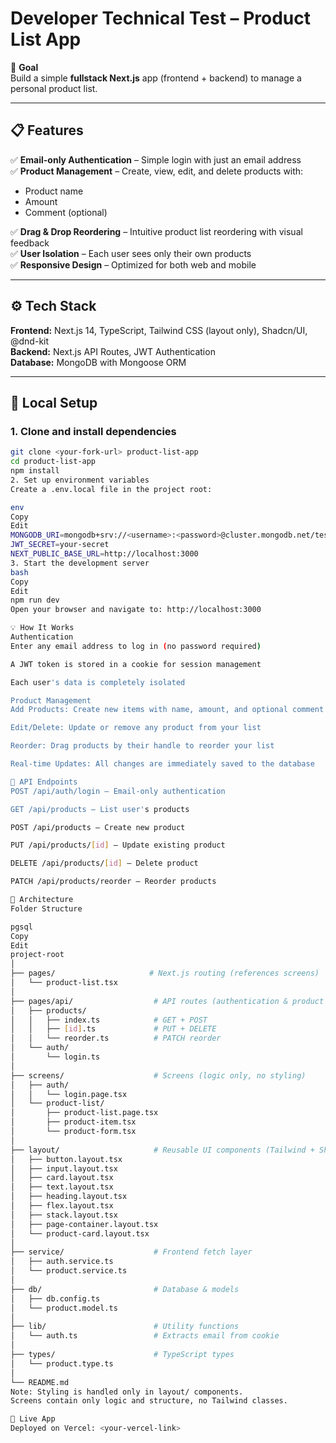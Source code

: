 # Developer Technical Test – Product List App

🧩 **Goal**  
Build a simple **fullstack Next.js** app (frontend + backend) to manage a personal product list.

---

## 📋 Features

✅ **Email-only Authentication** – Simple login with just an email address  
✅ **Product Management** – Create, view, edit, and delete products with:  
- Product name  
- Amount  
- Comment (optional)  

✅ **Drag & Drop Reordering** – Intuitive product list reordering with visual feedback  
✅ **User Isolation** – Each user sees only their own products  
✅ **Responsive Design** – Optimized for both web and mobile  

---

## ⚙️ Tech Stack

**Frontend:** Next.js 14, TypeScript, Tailwind CSS (layout only), Shadcn/UI, @dnd-kit  
**Backend:** Next.js API Routes, JWT Authentication  
**Database:** MongoDB with Mongoose ORM  

---

## 🚀 Local Setup

### 1. Clone and install dependencies
```bash
git clone <your-fork-url> product-list-app
cd product-list-app
npm install
2. Set up environment variables
Create a .env.local file in the project root:

env
Copy
Edit
MONGODB_URI=mongodb+srv://<username>:<password>@cluster.mongodb.net/test
JWT_SECRET=your-secret
NEXT_PUBLIC_BASE_URL=http://localhost:3000
3. Start the development server
bash
Copy
Edit
npm run dev
Open your browser and navigate to: http://localhost:3000

💡 How It Works
Authentication
Enter any email address to log in (no password required)

A JWT token is stored in a cookie for session management

Each user's data is completely isolated

Product Management
Add Products: Create new items with name, amount, and optional comment

Edit/Delete: Update or remove any product from your list

Reorder: Drag products by their handle to reorder your list

Real-time Updates: All changes are immediately saved to the database

🔗 API Endpoints
POST /api/auth/login – Email-only authentication

GET /api/products – List user's products

POST /api/products – Create new product

PUT /api/products/[id] – Update existing product

DELETE /api/products/[id] – Delete product

PATCH /api/products/reorder – Reorder products

📁 Architecture
Folder Structure

pgsql
Copy
Edit
project-root
│
├── pages/                     # Next.js routing (references screens)
│   └── product-list.tsx
│
├── pages/api/                  # API routes (authentication & product CRUD)
│   ├── products/
│   │   ├── index.ts            # GET + POST
│   │   ├── [id].ts             # PUT + DELETE
│   │   └── reorder.ts          # PATCH reorder
│   └── auth/
│       └── login.ts
│
├── screens/                    # Screens (logic only, no styling)
│   ├── auth/
│   │   └── login.page.tsx
│   └── product-list/
│       ├── product-list.page.tsx
│       ├── product-item.tsx
│       └── product-form.tsx
│
├── layout/                     # Reusable UI components (Tailwind + Shadcn)
│   ├── button.layout.tsx
│   ├── input.layout.tsx
│   ├── card.layout.tsx
│   ├── text.layout.tsx
│   ├── heading.layout.tsx
│   ├── flex.layout.tsx
│   ├── stack.layout.tsx
│   ├── page-container.layout.tsx
│   └── product-card.layout.tsx
│
├── service/                    # Frontend fetch layer
│   ├── auth.service.ts
│   └── product.service.ts
│
├── db/                         # Database & models
│   ├── db.config.ts
│   └── product.model.ts
│
├── lib/                        # Utility functions
│   └── auth.ts                 # Extracts email from cookie
│
├── types/                      # TypeScript types
│   └── product.type.ts
│
└── README.md
Note: Styling is handled only in layout/ components.
Screens contain only logic and structure, no Tailwind classes.

🔗 Live App
Deployed on Vercel: <your-vercel-link>

